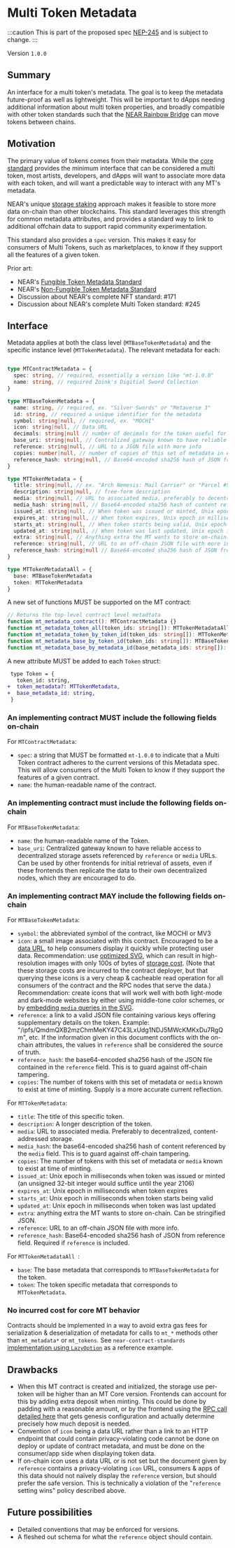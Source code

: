 # Multi Token Metadata

:::caution
This is part of the proposed spec [NEP-245](https://github.com/near/NEPs/blob/master/neps/nep-0245.md) and is subject to change.
:::

Version `1.0.0`

## Summary

An interface for a multi token's metadata. The goal is to keep the metadata future-proof as well as lightweight. This will be important to dApps needing additional information about multi token properties, and broadly compatible with other token standards such that the [NEAR Rainbow Bridge](https://near.org/blog/eth-near-rainbow-bridge/) can move tokens between chains.

## Motivation

The primary value of tokens comes from their metadata. While the [core standard](Core.md) provides the minimum interface that can be considered a multi token, most artists, developers, and dApps will want to associate more data with each token, and will want a predictable way to interact with any MT's metadata.

NEAR's unique [storage staking](https://docs.near.org/concepts/storage/storage-staking) approach makes it feasible to store more data on-chain than other blockchains. This standard leverages this strength for common metadata attributes, and provides a standard way to link to additional offchain data to support rapid community experimentation.

This standard also provides a `spec` version. This makes it easy for consumers of Multi Tokens, such as marketplaces, to know if they support all the features of a given token.

Prior art:

- NEAR's [Fungible Token Metadata Standard](../FungibleToken/Metadata.md)
- NEAR's [Non-Fungible Token Metadata Standard](../NonFungibleToken/Metadata.md)
- Discussion about NEAR's complete NFT standard: #171
- Discussion about NEAR's complete Multi Token standard: #245

## Interface

Metadata applies at both the class level (`MTBaseTokenMetadata`) and the specific instance level (`MTTokenMetadata`). The relevant metadata for each:

```ts

type MTContractMetadata = {
  spec: string, // required, essentially a version like "mt-1.0.0"
  name: string, // required Zoink's Digitial Sword Collection
}

type MTBaseTokenMetadata = {
  name: string, // required, ex. "Silver Swords" or "Metaverse 3"
  id: string, // required a unique identifier for the metadata
  symbol: string|null, // required, ex. "MOCHI"
  icon: string|null, // Data URL
  decimals: string|null // number of decimals for the token useful for FT related tokens
  base_uri: string|null, // Centralized gateway known to have reliable access to decentralized storage assets referenced by `reference` or `media` URLs
  reference: string|null, // URL to a JSON file with more info
  copies: number|null, // number of copies of this set of metadata in existence when token was minted.
  reference_hash: string|null, // Base64-encoded sha256 hash of JSON from reference field. Required if `reference` is included.
}

type MTTokenMetadata = {
  title: string|null, // ex. "Arch Nemesis: Mail Carrier" or "Parcel #5055"
  description: string|null, // free-form description
  media: string|null, // URL to associated media, preferably to decentralized, content-addressed storage
  media_hash: string|null, // Base64-encoded sha256 hash of content referenced by the `media` field. Required if `media` is included.
  issued_at: string|null, // When token was issued or minted, Unix epoch in milliseconds
  expires_at: string|null, // When token expires, Unix epoch in milliseconds
  starts_at: string|null, // When token starts being valid, Unix epoch in milliseconds
  updated_at: string|null, // When token was last updated, Unix epoch in milliseconds
  extra: string|null, // Anything extra the MT wants to store on-chain. Can be stringified JSON.
  reference: string|null, // URL to an off-chain JSON file with more info.
  reference_hash: string|null // Base64-encoded sha256 hash of JSON from reference field. Required if `reference` is included.
}

type MTTokenMetadataAll = {
  base: MTBaseTokenMetadata
  token: MTTokenMetadata
}
```

A new set of functions MUST be supported on the MT contract:

```ts
// Returns the top-level contract level metadtata
function mt_metadata_contract(): MTContractMetadata {}
function mt_metadata_token_all(token_ids: string[]): MTTokenMetadataAll[]
function mt_metadata_token_by_token_id(token_ids: string[]): MTTokenMetadata[]
function mt_metadata_base_by_token_id(token_ids: string[]): MTBaseTokenMetadata[]
function mt_metadata_base_by_metadata_id(base_metadata_ids: string[]): MTBaseTokenMetadata[]

```

A new attribute MUST be added to each `Token` struct:

```diff
 type Token = {
   token_id: string,
+  token_metadata?: MTTokenMetadata,
+  base_metadata_id: string,
 }
```

### An implementing contract MUST include the following fields on-chain
For `MTContractMetadata`:
- `spec`: a string that MUST be formatted `mt-1.0.0` to indicate that a Multi Token contract adheres to the current versions of this Metadata spec. This will allow consumers of the Multi Token to know if they support the features of a given contract.
- `name`: the human-readable name of the contract.

### An implementing contract must include the following fields on-chain
For `MTBaseTokenMetadata`:
- `name`: the human-readable name of the Token.
- `base_uri`: Centralized gateway known to have reliable access to decentralized storage assets referenced by `reference` or `media` URLs. Can be used by other frontends for initial retrieval of assets, even if these frontends then replicate the data to their own decentralized nodes, which they are encouraged to do.

### An implementing contract MAY include the following fields on-chain
For `MTBaseTokenMetadata`:
- `symbol`: the abbreviated symbol of the contract, like MOCHI or MV3
- `icon`: a small image associated with this contract. Encouraged to be a [data URL](https://developer.mozilla.org/en-US/docs/Web/HTTP/Basics_of_HTTP/Data_URIs), to help consumers display it quickly while protecting user data. Recommendation: use [optimized SVG](https://codepen.io/tigt/post/optimizing-svgs-in-data-uris), which can result in high-resolution images with only 100s of bytes of [storage cost](https://docs.near.org/concepts/storage/storage-staking). (Note that these storage costs are incurred to the contract deployer, but that querying these icons is a very cheap & cacheable read operation for all consumers of the contract and the RPC nodes that serve the data.) Recommendation: create icons that will work well with both light-mode and dark-mode websites by either using middle-tone color schemes, or by [embedding `media` queries in the SVG](https://timkadlec.com/2013/04/media-queries-within-svg/).
- `reference`: a link to a valid JSON file containing various keys offering supplementary details on the token. Example: "/ipfs/QmdmQXB2mzChmMeKY47C43LxUdg1NDJ5MWcKMKxDu7RgQm", etc. If the information given in this document conflicts with the on-chain attributes, the values in `reference` shall be considered the source of truth.
- `reference_hash`: the base64-encoded sha256 hash of the JSON file contained in the `reference` field. This is to guard against off-chain tampering.
- `copies`: The number of tokens with this set of metadata or `media` known to exist at time of minting. Supply is a more accurate current reflection.

For `MTTokenMetadata`:

- `title`:  The title of this specific token.
- `description`: A longer description of the token.
- `media`: URL to associated media. Preferably to decentralized, content-addressed storage.
- `media_hash`: the base64-encoded sha256 hash of content referenced by the `media` field. This is to guard against off-chain tampering.
- `copies`: The number of tokens with this set of metadata or `media` known to exist at time of minting.
- `issued_at`: Unix epoch in milliseconds when token was issued or minted (an unsigned 32-bit integer would suffice until the year 2106)
- `expires_at`: Unix epoch in milliseconds when token expires
- `starts_at`: Unix epoch in milliseconds when token starts being valid
- `updated_at`: Unix epoch in milliseconds when token was last updated
- `extra`: anything extra the MT wants to store on-chain. Can be stringified JSON.
- `reference`: URL to an off-chain JSON file with more info.
- `reference_hash`: Base64-encoded sha256 hash of JSON from reference field. Required if `reference` is included.

For `MTTokenMetadataAll `:

- `base`: The base metadata that corresponds to `MTBaseTokenMetadata` for the token.
- `token`: The token specific metadata that corresponds to `MTTokenMetadata`.

### No incurred cost for core MT behavior

Contracts should be implemented in a way to avoid extra gas fees for serialization & deserialization of metadata for calls to `mt_*` methods other than `mt_metadata*` or `mt_tokens`. See `near-contract-standards` [implementation using `LazyOption`](https://github.com/near/near-sdk-rs/blob/c2771af7fdfe01a4e8414046752ee16fb0d29d39/examples/fungible-token/ft/src/lib.rs#L71) as a reference example.

## Drawbacks

* When this MT contract is created and initialized, the storage use per-token will be higher than an MT Core version. Frontends can account for this by adding extra deposit when minting. This could be done by padding with a reasonable amount, or by the frontend using the [RPC call detailed here](https://docs.near.org/docs/develop/front-end/rpc#genesis-config) that gets genesis configuration and actually determine precisely how much deposit is needed.
* Convention of `icon` being a data URL rather than a link to an HTTP endpoint that could contain privacy-violating code cannot be done on deploy or update of contract metadata, and must be done on the consumer/app side when displaying token data.
* If on-chain icon uses a data URL or is not set but the document given by `reference` contains a privacy-violating `icon` URL, consumers & apps of this data should not naïvely display the `reference` version, but should prefer the safe version. This is technically a violation of the "`reference` setting wins" policy described above.

## Future possibilities

- Detailed conventions that may be enforced for versions.
- A fleshed out schema for what the `reference` object should contain.
